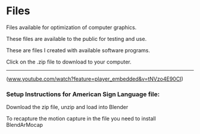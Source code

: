 # Files
Files available for optimization of computer graphics. 

These files are available to the public for testing and use.

These are files I created with available software programs.

Click on the .zip file to download to your computer.
___________________________________________________________________________

(www.youtube.com/watch?feature=player_embedded&v=tNVzo4E90CI)


### Setup Instructions for American Sign Language file:

Download the zip file, unzip and load into Blender

To recapture the motion capture in the file you need to install BlendArMocap
